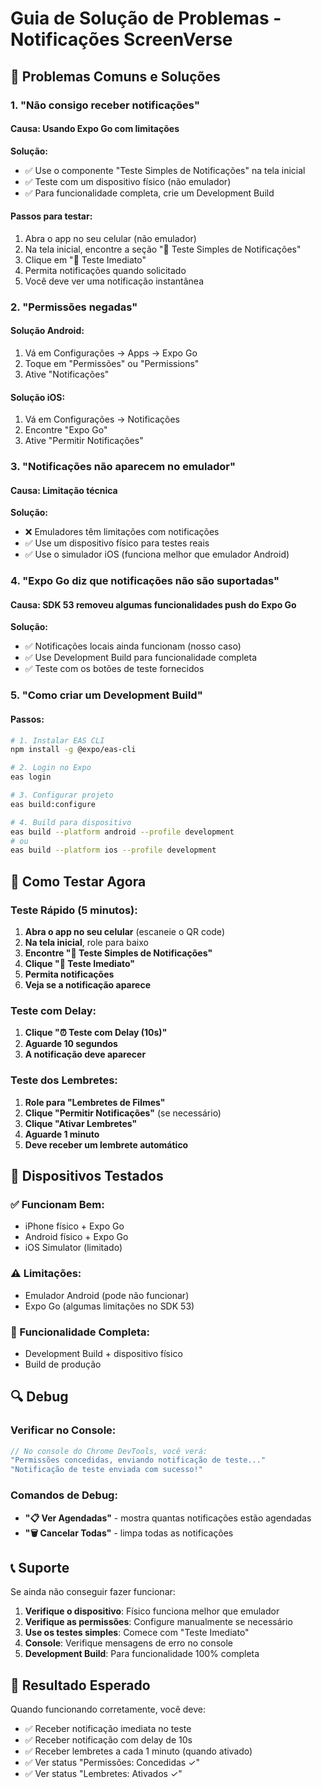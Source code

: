 # Guia de Solução de Problemas - Notificações ScreenVerse

## 🔧 Problemas Comuns e Soluções

### 1. "Não consigo receber notificações"

#### Causa: Usando Expo Go com limitações
**Solução:**
- ✅ Use o componente "Teste Simples de Notificações" na tela inicial
- ✅ Teste com um dispositivo físico (não emulador)
- ✅ Para funcionalidade completa, crie um Development Build

#### Passos para testar:
1. Abra o app no seu celular (não emulador)
2. Na tela inicial, encontre a seção "🧪 Teste Simples de Notificações"
3. Clique em "📱 Teste Imediato"
4. Permita notificações quando solicitado
5. Você deve ver uma notificação instantânea

### 2. "Permissões negadas"

#### Solução Android:
1. Vá em Configurações → Apps → Expo Go
2. Toque em "Permissões" ou "Permissions"
3. Ative "Notificações"

#### Solução iOS:
1. Vá em Configurações → Notificações
2. Encontre "Expo Go"
3. Ative "Permitir Notificações"

### 3. "Notificações não aparecem no emulador"

#### Causa: Limitação técnica
**Solução:**
- ❌ Emuladores têm limitações com notificações
- ✅ Use um dispositivo físico para testes reais
- ✅ Use o simulador iOS (funciona melhor que emulador Android)

### 4. "Expo Go diz que notificações não são suportadas"

#### Causa: SDK 53 removeu algumas funcionalidades push do Expo Go
**Solução:**
- ✅ Notificações locais ainda funcionam (nosso caso)
- ✅ Use Development Build para funcionalidade completa
- ✅ Teste com os botões de teste fornecidos

### 5. "Como criar um Development Build"

#### Passos:
```bash
# 1. Instalar EAS CLI
npm install -g @expo/eas-cli

# 2. Login no Expo
eas login

# 3. Configurar projeto
eas build:configure

# 4. Build para dispositivo
eas build --platform android --profile development
# ou
eas build --platform ios --profile development
```

## 🧪 Como Testar Agora

### Teste Rápido (5 minutos):
1. **Abra o app no seu celular** (escaneie o QR code)
2. **Na tela inicial**, role para baixo
3. **Encontre "🧪 Teste Simples de Notificações"**
4. **Clique "📱 Teste Imediato"**
5. **Permita notificações**
6. **Veja se a notificação aparece**

### Teste com Delay:
1. **Clique "⏰ Teste com Delay (10s)"**
2. **Aguarde 10 segundos**
3. **A notificação deve aparecer**

### Teste dos Lembretes:
1. **Role para "Lembretes de Filmes"**
2. **Clique "Permitir Notificações"** (se necessário)
3. **Clique "Ativar Lembretes"**
4. **Aguarde 1 minuto**
5. **Deve receber um lembrete automático**

## 📱 Dispositivos Testados

### ✅ Funcionam Bem:
- iPhone físico + Expo Go
- Android físico + Expo Go
- iOS Simulator (limitado)

### ⚠️ Limitações:
- Emulador Android (pode não funcionar)
- Expo Go (algumas limitações no SDK 53)

### 🚀 Funcionalidade Completa:
- Development Build + dispositivo físico
- Build de produção

## 🔍 Debug

### Verificar no Console:
```javascript
// No console do Chrome DevTools, você verá:
"Permissões concedidas, enviando notificação de teste..."
"Notificação de teste enviada com sucesso!"
```

### Comandos de Debug:
- **"📋 Ver Agendadas"** - mostra quantas notificações estão agendadas
- **"🗑️ Cancelar Todas"** - limpa todas as notificações

## 📞 Suporte

Se ainda não conseguir fazer funcionar:

1. **Verifique o dispositivo**: Físico funciona melhor que emulador
2. **Verifique as permissões**: Configure manualmente se necessário
3. **Use os testes simples**: Comece com "Teste Imediato"
4. **Console**: Verifique mensagens de erro no console
5. **Development Build**: Para funcionalidade 100% completa

## 🎯 Resultado Esperado

Quando funcionando corretamente, você deve:
- ✅ Receber notificação imediata no teste
- ✅ Receber notificação com delay de 10s
- ✅ Receber lembretes a cada 1 minuto (quando ativado)
- ✅ Ver status "Permissões: Concedidas ✓"
- ✅ Ver status "Lembretes: Ativados ✓"
